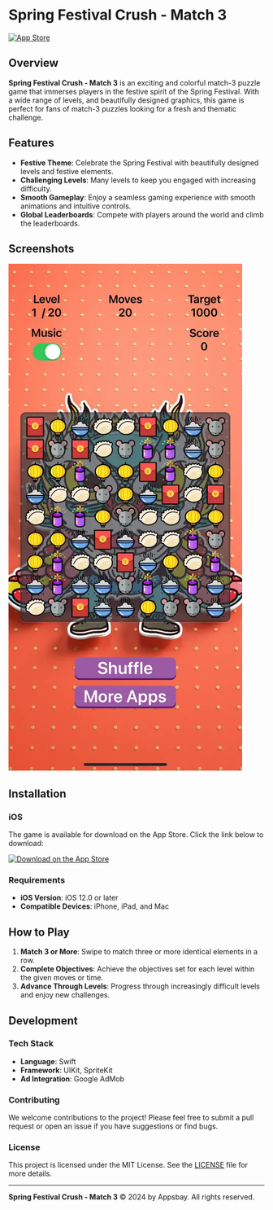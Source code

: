 # Spring Festival Crush - Match 3

[![App Store](https://img.shields.io/badge/App%20Store-Available-blue)](https://apps.apple.com/tw/app/spring-festival-crush-match-3/id1495828131?l=en)

## Overview

**Spring Festival Crush - Match 3** is an exciting and colorful match-3 puzzle game that immerses players in the festive spirit of the Spring Festival. With a wide range of levels, and beautifully designed graphics, this game is perfect for fans of match-3 puzzles looking for a fresh and thematic challenge.

## Features

- **Festive Theme**: Celebrate the Spring Festival with beautifully designed levels and festive elements.
- **Challenging Levels**: Many levels to keep you engaged with increasing difficulty.
- **Smooth Gameplay**: Enjoy a seamless gaming experience with smooth animations and intuitive controls.
- **Global Leaderboards**: Compete with players around the world and climb the leaderboards.

## Screenshots

![Screenshot 1](./screenshots/s1.webp)


## Installation

### iOS

The game is available for download on the App Store. Click the link below to download:

[![Download on the App Store](https://developer.apple.com/assets/elements/badges/download-on-the-app-store.svg)](https://apps.apple.com/tw/app/spring-festival-crush-match-3/id1495828131?l=en)

### Requirements

- **iOS Version**: iOS 12.0 or later
- **Compatible Devices**: iPhone, iPad, and Mac

## How to Play

1. **Match 3 or More**: Swipe to match three or more identical elements in a row.
2. **Complete Objectives**: Achieve the objectives set for each level within the given moves or time.
3. **Advance Through Levels**: Progress through increasingly difficult levels and enjoy new challenges.

## Development

### Tech Stack

- **Language**: Swift
- **Framework**: UIKit, SpriteKit
- **Ad Integration**: Google AdMob

### Contributing

We welcome contributions to the project! Please feel free to submit a pull request or open an issue if you have suggestions or find bugs.

### License

This project is licensed under the MIT License. See the [LICENSE](./LICENSE) file for more details.

---

**Spring Festival Crush - Match 3** © 2024 by Appsbay. All rights reserved.